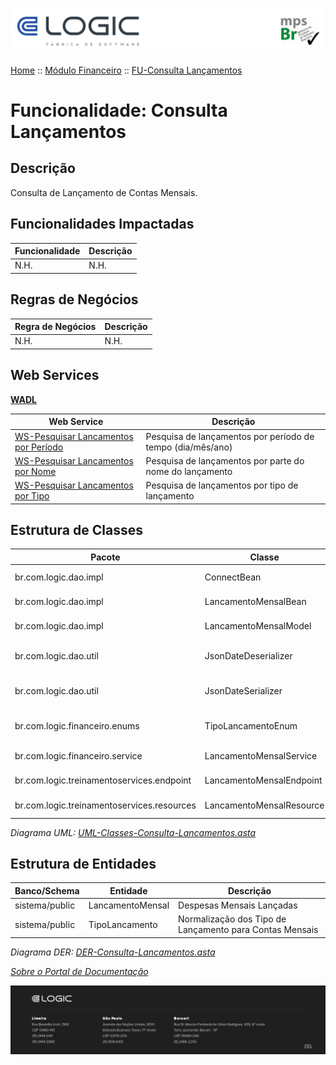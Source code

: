 ![Cabecalho](../../ReadMe-Anexos/Cabecalho.png)

[Home](../../ReadMe.md) :: [Módulo Financeiro](../Modulo-Financeiro.md) :: [FU-Consulta Lançamentos](FU-Consulta-Lancamentos.md)


# Funcionalidade: Consulta Lançamentos

## Descrição

Consulta de Lançamento de Contas Mensais.

## Funcionalidades Impactadas

| Funcionalidade | Descrição |
|----------------|-----------|
| N.H.           | N.H.      |

## Regras de Negócios

| Regra de Negócios | Descrição |
|-------------------|-----------|
| N.H.              | N.H.      |

## Web Services

**[WADL](Web-Services/WADL.md)**

| Web Service                                                                              | Descrição                                      |
|------------------------------------------------------------------------------------------|------------------------------------------------|
| [WS-Pesquisar Lancamentos por Período](Web-Services/WS-Pesquisar-Lancamentos-Por-Periodo.md) | Pesquisa de lançamentos por período de tempo (dia/mês/ano) |
| [WS-Pesquisar Lancamentos por Nome](Web-Services/WS-Pesquisar-Lancamentos-Por-Nome.md) | Pesquisa de lançamentos por parte do nome do lançamento |
| [WS-Pesquisar Lancamentos por Tipo](Web-Services/WS-Pesquisar-Lancamentos-Por-Tipo.md) | Pesquisa de lançamentos por tipo de lançamento |


## Estrutura de Classes

| Pacote                                     | Classe                | Descrição                       |
|--------------------------------------------|-----------------------|---------------------------------|
| br.com.logic.dao.impl                      | ConnectBean              | Injeção do Datasource        |
| br.com.logic.dao.impl                      | LancamentoMensalBean     | DAO dos Lançamentos          |
| br.com.logic.dao.impl                      | LancamentoMensalModel    | Entidade dos Lancamentos     |
| br.com.logic.dao.util                      | JsonDateDeserializer     | Conversor de datas do Json   |
| br.com.logic.dao.util                      | JsonDateSerializer       | Conversor de datas do Json   |
| br.com.logic.financeiro.enums              | TipoLancamentoEnum       | Tipos de Lançamentos válidos |
| br.com.logic.financeiro.service            | LancamentoMensalService  | Valida regras de negócio     |
| br.com.logic.treinamentoservices.endpoint  | LancamentoMensalEndpoint | Endpoint REST                |
| br.com.logic.treinamentoservices.resources | LancamentoMensalResource | Serviços REST                |


_Diagrama UML: [UML-Classes-Consulta-Lancamentos.asta](FU-Consulta-Lancamentos-Anexos/UML-Classes-Consulta-Lancamentos.asta)_

## Estrutura de Entidades

| Banco/Schema   | Entidade         | Descrição                                               |
|----------------|------------------|---------------------------------------------------------|
| sistema/public | LancamentoMensal | Despesas Mensais Lançadas                               |
| sistema/public | TipoLancamento   | Normalização dos Tipo de Lançamento para Contas Mensais |

_Diagrama DER: [DER-Consulta-Lancamentos.asta](FU-Consulta-Lancamentos-Anexos/DER-Consulta-Lancamentos.asta)_

_[Sobre o Portal de Documentação](../../About/About.md)_


![Rodape](../../ReadMe-Anexos/Rodape.png)

